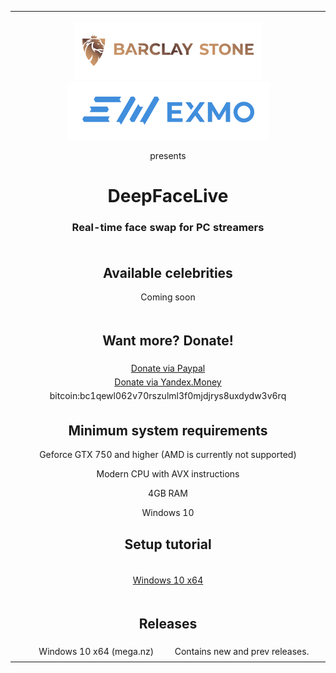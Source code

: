 <table align="center" border="0">

<tr><td colspan=2 align="center">

<a href="https://br-stone.online"><img src="doc/logo_barclay_stone.png"></img></a><a href="https://exmo.com"><img src="doc/logo_exmo.png"></img></a>

presents 

# DeepFaceLive

### Real-time face swap for PC streamers

</td></tr>
<tr><td colspan=2 align="center">

## Available celebrities

Coming soon
<!--

<img src="doc/Tom_Cruise.jpg"></img>

-->

</td></tr>

<tr><td colspan=2 align="center">

## Want more? Donate!

</td></tr>
<tr><td colspan=2 align="center">
<a href="https://www.paypal.com/paypalme/DeepFaceLab">Donate via Paypal</a>
</td></tr>
<tr><td colspan=2 align="center">
<a href="https://money.yandex.ru/to/41001142318065">Donate via Yandex.Money</a>
</td></tr>
<tr><td colspan=2 align="center">
bitcoin:bc1qewl062v70rszulml3f0mjdjrys8uxdydw3v6rq
</td></tr>

<tr><td colspan=2 align="center">

## Minimum system requirements

Geforce GTX 750 and higher (AMD is currently not supported)

Modern CPU with AVX instructions

4GB RAM

Windows 10

## Setup tutorial

<tr><td colspan=2 align="center">

<a href="doc/setup_tutorial_windows/index.md">Windows 10 x64</a>

</td></tr>

<tr><td colspan=2 align="center">

## Releases

</td></tr>

<tr><td align="right">
Windows 10 x64 (mega.nz)
</td><td align="center">Contains new and prev releases.</td></tr>


<tr><td colspan=2 align="center">




</td></tr>
<!--
<tr><td align="right">


<a href="">Windows (magnet link)</a>
</td><td align="center">Latest release. Use torrent client to download.</td></tr>


</tr>
-->

</table>



